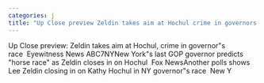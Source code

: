 ```yaml
---
categories: j
title: "Up Close preview Zeldin takes aim at Hochul crime in governors race  Eyewitness News ABC7NY"
---
```

Up Close preview: Zeldin takes aim at Hochul, crime in governor"s race&nbsp;&nbsp;Eyewitness News ABC7NYNew York"s last GOP governor predicts "horse race" as Zeldin closes in on Hochul&nbsp;&nbsp;Fox NewsAnother polls shows Lee Zeldin closing in on Kathy Hochul in NY governor"s race&nbsp;&nbsp;New Y